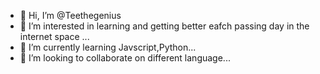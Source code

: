 - 👋 Hi, I’m @Teethegenius
- 👀 I’m interested in learning and getting better eafch passing day in the internet space ...
- 🌱 I’m currently learning Javscript,Python...
- 💞️ I’m looking to collaborate on different language...

<!---
Teethegenius/Teethegenius is a ✨ special ✨ repository because its `README.md` (this file) appears on your GitHub profile.
You can click the Preview link to take a look at your changes.
--->
